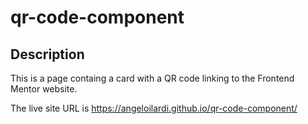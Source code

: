 # qr-code-component

## Description

This is a page containg a card with a QR code linking to the Frontend Mentor website.

The live site URL is https://angeloilardi.github.io/qr-code-component/